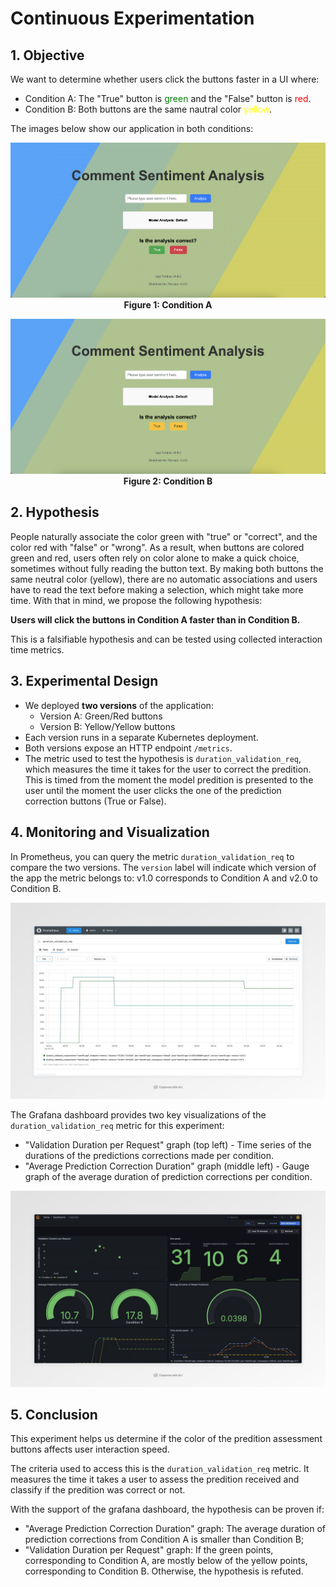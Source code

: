 # Continuous Experimentation

## 1. Objective

We want to determine whether users click the buttons faster in a UI where:
- Condition A: The "True" button is <span style="color:green">green</span> and the "False" button is <span style="color:red">red</span>.
- Condition B: Both buttons are the same nautral color <span style="color:yellow">yellow</span>.

The images below show our application in both conditions:
<div align="center">

![Condition A](../assets/version1.png)  
**Figure 1: Condition A**


![Condition B](../assets/version2.png)  
**Figure 2: Condition B**

</div> 

## 2. Hypothesis

People naturally associate the color green with "true" or "correct", and the color red with "false" or "wrong". As a result, when buttons are colored green and red, users often rely on color alone to make a quick choice, sometimes without fully reading the button text. By making both buttons the same neutral color (yellow), there are no automatic associations and users have to read the text before making a selection, which might take more time. With that in mind, we propose the following hypothesis:

**Users will click the buttons in Condition A faster than in Condition B.**

This is a falsifiable hypothesis and can be tested using collected interaction time metrics.

## 3. Experimental Design

- We deployed **two versions** of the application:
  - Version A: Green/Red buttons
  - Version B: Yellow/Yellow buttons
- Each version runs in a separate Kubernetes deployment.
- Both versions expose an HTTP endpoint `/metrics`.
- The metric used to test the hypothesis is `duration_validation_req`, which measures the time it takes for the user to correct the predition. This is timed from the moment the model predition is presented to the user until the moment the user clicks the one of the prediction correction buttons (True or False).

## 4. Monitoring and Visualization

In Prometheus, you can query the metric `duration_validation_req` to compare the two versions. The `version` label will indicate which version of the app the metric belongs to: v1.0 corresponds to Condition A and v2.0 to Condition B.

![Prometheus Query](../assets/Prometheus.jpeg)

The Grafana dashboard provides two key visualizations of the `duration_validation_req` metric for this experiment:
- "Validation Duration per Request" graph (top left) - Time series of the durations of the predictions corrections made per condition.
- "Average Prediction Correction Duration" graph (middle left) - Gauge graph of the average duration of prediction corrections per condition. 

![Grafana](../assets/Grafana.jpeg)

## 5. Conclusion

This experiment helps us determine if the color of the predition assessment buttons affects user interaction speed.

The criteria used to access this is the `duration_validation_req` metric. It measures the time it takes a user to assess the predition received and classify if the predition was correct or not.

With the support of the grafana dashboard, the hypothesis can be proven if:
- "Average Prediction Correction Duration" graph: The average duration of prediction corrections from Condition A is smaller than Condition B;
- "Validation Duration per Request" graph: If the green points, corresponding to Condition A, are mostly below of the yellow points, corresponding to Condition B.
Otherwise, the hypothesis is refuted.